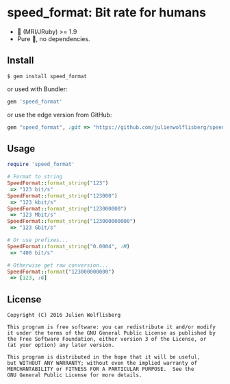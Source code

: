 # speed_format: Bit rate for humans

- 💎 (MRI/JRuby) >= 1.9
- Pure 💎, no dependencies.

## Install

```shell
$ gem install speed_format
```

or used with Bundler:

```ruby
gem 'speed_format'
```

or use the edge version from GitHub:

```ruby
gem "speed_format", :git => "https://github.com/julienwolflisberg/speed_format.git"
```

## Usage

```ruby
require 'speed_format'

# Format to string
SpeedFormat::format_string("123")
 => "123 bit/s"
SpeedFormat::format_string("123000")
 => "123 kbit/s"
SpeedFormat::format_string("123000000")
 => "123 Mbit/s"
SpeedFormat::format_string("123000000000")
 => "123 Gbit/s"

# Or use prefixes...
SpeedFormat::format_string("0.0004", :M)
 => "400 bit/s"

# Otherwise get raw conversion...
SpeedFormat::format("123000000000")
 => [123, :G]
```

## License

```
Copyright (C) 2016 Julien Wolflisberg

This program is free software: you can redistribute it and/or modify
it under the terms of the GNU General Public License as published by
the Free Software Foundation, either version 3 of the License, or
(at your option) any later version.

This program is distributed in the hope that it will be useful,
but WITHOUT ANY WARRANTY; without even the implied warranty of
MERCHANTABILITY or FITNESS FOR A PARTICULAR PURPOSE.  See the
GNU General Public License for more details.
```

